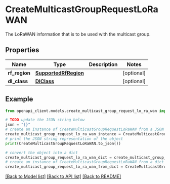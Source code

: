 # CreateMulticastGroupRequestLoRaWAN

The LoRaWAN information that is to be used with the multicast group.

## Properties

Name | Type | Description | Notes
------------ | ------------- | ------------- | -------------
**rf_region** | [**SupportedRfRegion**](SupportedRfRegion.md) |  | [optional] 
**dl_class** | [**DlClass**](DlClass.md) |  | [optional] 

## Example

```python
from openapi_client.models.create_multicast_group_request_lo_ra_wan import CreateMulticastGroupRequestLoRaWAN

# TODO update the JSON string below
json = "{}"
# create an instance of CreateMulticastGroupRequestLoRaWAN from a JSON string
create_multicast_group_request_lo_ra_wan_instance = CreateMulticastGroupRequestLoRaWAN.from_json(json)
# print the JSON string representation of the object
print(CreateMulticastGroupRequestLoRaWAN.to_json())

# convert the object into a dict
create_multicast_group_request_lo_ra_wan_dict = create_multicast_group_request_lo_ra_wan_instance.to_dict()
# create an instance of CreateMulticastGroupRequestLoRaWAN from a dict
create_multicast_group_request_lo_ra_wan_from_dict = CreateMulticastGroupRequestLoRaWAN.from_dict(create_multicast_group_request_lo_ra_wan_dict)
```
[[Back to Model list]](../README.md#documentation-for-models) [[Back to API list]](../README.md#documentation-for-api-endpoints) [[Back to README]](../README.md)


